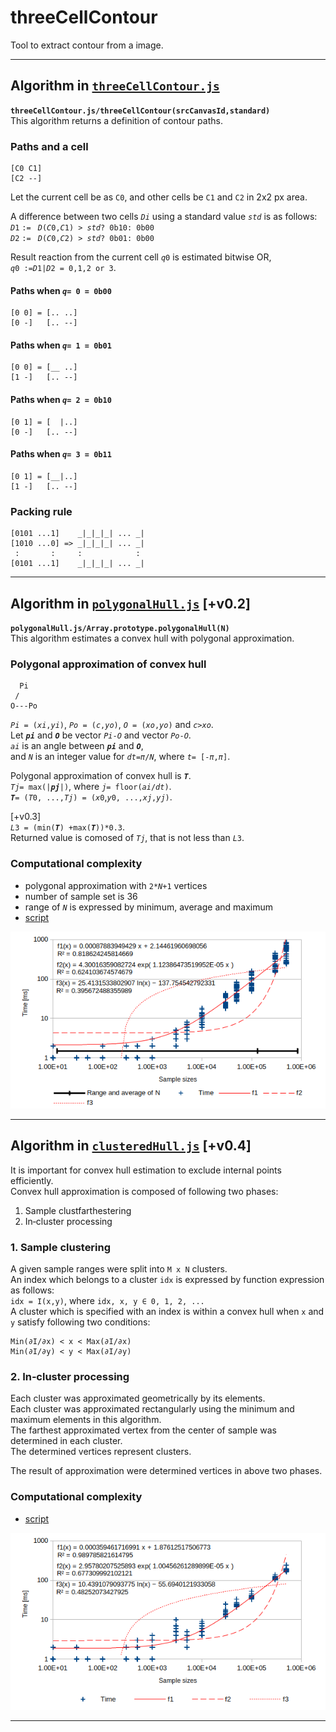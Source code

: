 # threeCellContour
Tool to extract contour from a image.

___
## Algorithm in [`threeCellContour.js`](threeCellContour.js)

**`threeCellContour.js/threeCellContour(srcCanvasId,standard)`**  
This algorithm returns a definition of contour paths.

### Paths and a cell
    [C0 C1]
    [C2 --]
Let the current cell be as `C0`, and other cells be `C1` and `C2` in 2x2 px area.  

A difference between two cells _`Di`_ using a standard value _`std`_ is as follows:  
_`D`_`1` `:= ` _`D`_`(`_`C`_`0,`_`C`_`1) > `_`std`_`? 0b10: 0b00`  
_`D`_`2` `:= ` _`D`_`(`_`C`_`0,`_`C`_`2) > `_`std`_`? 0b01: 0b00`  

Result reaction from the current cell _`q`_`0` is estimated bitwise OR,  
_`q`_`0 :=`_`D`_`1|`_`D`_`2 = 0,1,2 or 3`.  

#### Paths when _`q`_`= 0 = 0b00`
    [0 0] = [.. ..]
    [0 -]   [.. --]
    
#### Paths when _`q`_`= 1 = 0b01`
    [0 0] = [__ ..]
    [1 -]   [.. --]
    
#### Paths when _`q`_`= 2 = 0b10`
    [0 1] = [  |..]
    [0 -]   [.. --]
    
#### Paths when _`q`_`= 3 = 0b11`
    [0 1] = [__|..]
    [1 -]   [.. --]
    
### Packing rule
    [0101 ...1]    _|_|_|_| ... _|
    [1010 ...0] => _|_|_|_| ... _|
     :       :     :            : 
    [0101 ...1]    _|_|_|_| ... _|
    
___
## Algorithm in [`polygonalHull.js`](polygonalHull.js) [+v0.2]

**`polygonalHull.js/Array.prototype.polygonalHull(N)`**  
This algorithm estimates a convex hull with polygonal approximation.

### Polygonal approximation of convex hull
```
  Pi
 /
O---Po
```
_`Pi`_` = (`_`xi`_`,`_`yi`_`)`, _`Po`_` = (`_`c`_`,`_`yo`_`)`, _`O`_` = (`_`xo`_`,`_`yo`_`)` and _`c`_`>`_`xo`_.  
Let _**`pi`**_ and _**`O`**_ be vector _`Pi`_`-`_`O`_ and vector _`Po`_`-`_`O`_.  
_`ai`_ is an angle between _**`pi`**_ and _**`O`**_,  
and _`N`_ is an integer value for _`dt`_`=`_`π`_`/`_`N`_, where _`t`_`= [-`_`π`_`,`_`π`_`]`.

Polygonal approximation of convex hull is _**`T`**_.  
_`Tj`_`= max(|`_**`pj`**_`|)`, where _`j`_`= floor(`_`ai`_`/`_`dt`_`)`.  
_**`T`**_`= (`_`T`_`0, ...,`_`Tj`_`) = (`_`x`_`0`,_`y`_`0, ...,`_`xj`_`,`_`yj`_`)`.  

[+v0.3]  
_`L`_`3 = (min(`_**`T`**_`) +max(`_**`T`**_`))*0.3`.  
Returned value is comosed of _`Tj`_, that is not less than _`L`_`3`.

### Computational complexity
- polygonal approximation with `2*`_`N`_`+1` vertices
- number of sample set is 36
- range of _`N`_ is expressed by minimum, average and maximum
- [script](3CC_wallClockTime_randomN.js)

![wallClockTime_randomN_v03_curves.png](wallClockTime_randomN_v03_curves.png)

___
## Algorithm in [`clusteredHull.js`](clusteredHull.js) [+v0.4]
It is important for convex hull estimation to exclude internal points efficiently.  
Convex hull approximation is composed of following two phases:  
1. Sample clustfarthestering
2. In‐cluster processing

### 1. Sample clustering
A given sample ranges were split into `M x N` clusters.  
An index which belongs to a cluster `idx` is expressed by function expression as follows:  
`idx = I(x,y)`, where `idx, x, y ∈ 0, 1, 2, ...`  
A cluster which is specified with an index is within a convex hull when `x` and `y` satisfy following two conditions:  
```
Min(∂I/∂x) < x < Max(∂I/∂x)
Min(∂I/∂y) < y < Max(∂I/∂y)
```

### 2. In‐cluster processing
Each cluster was approximated geometrically by its elements.  
Each cluster was approximated rectangularly using the minimum and maximum elements in this algorithm.  
The farthest approximated vertex from the center of sample was determined in each cluster.  
The determined vertices represent clusters.  

The result of approximation were determined vertices in above two phases.

### Computational complexity
- [script](3CC_wallClockTime_randomN_v04.js)

![wallClockTime_randomN_v04_curves](wallClockTime_randomN_v04_curves.png)

___
